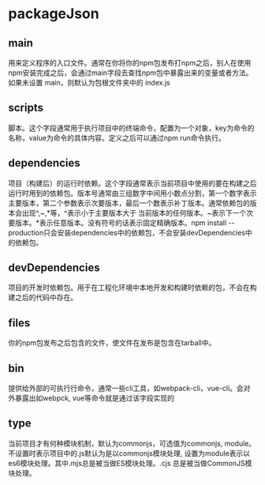 # packageJson

## main

用来定义程序的入口文件。通常在你将你的npm包发布打npm之后，别人在使用npm安装完成之后，会通过main字段去查找npm包中暴露出来的变量或者方法。
如果未设置 main，则默认为包根文件夹中的 index.js

## scripts

脚本。这个字段通常用于执行项目中的终端命令，配置为一个对象，key为命令的名称，value为命令的具体内容。定义之后可以通过npm run命令执行。

## dependencies

项目（构建后）的运行时依赖。这个字段通常表示当前项目中使用的要在构建之后运行时用到的依赖包。版本号通常由三组数字中间用小数点分割，第一个数字表示主要版本，第二个参数表示次要版本，最后一个数表示补丁版本。通常依赖包的版本会出现^,~,*等，^表示小于主要版本大于
当前版本的任何版本。~表示下一个次要版本。*表示任意版本。没有符号的话表示固定精确版本。npm install --production只会安装dependencies中的依赖包，不会安装devDependencies中的依赖包。

## devDependencies

项目的开发时依赖包。用于在工程化环境中本地开发和构建时依赖的包，不会在构建之后的代码中存在。

## files

你的npm包发布之后包含的文件，使文件在发布是包含在tarball中。

## bin

提供给外部的可执行行命令，通常一些cli工具，如webpack-cli，vue-cli。会对外暴露出如webpck, vue等命令就是通过该字段实现的

## type

当前项目才有何种模块机制，默认为commonjs，可选值为commonjs, module。不设置时表示项目中的.js默认为是以commonjs模块处理,
设置为module表示以es6模块处理。其中.mjs总是被当做ES模块处理。.cjs 总是被当做CommonJS模块处理。
